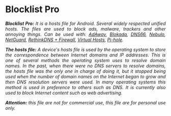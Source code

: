 # Blocklist Pro
<div align="justify">
  <p><i><b>Blocklist Pro:</b>
It is a hosts file for Android.
Several widely respected unified hosts.
   The files are used to block ads, malware,
   trackers and other annoying things. Can be used with:
   <a href="https://adaway.org/">AdAway</a>,
   <a href="https://blokada.org/?lang=es">Blokada</a>,
   <a href="https://github.com/julian-klode/dns66">DNS66</a>,
   <a href="https://github.com/Ch4t4r/Nebulo">Nebulo</a>,
   <a href="https://netguard.me/">NetGuard</a>,
   <a href="https://github.com/celzero/rethink-app">RethinkDNS + Firewall</a>,
   <a href="https://play.google.com/store/apps/details?id=com.github.xfalcon.vhosts">Virtual Hosts</a>,
   <a href="https://pi-hole.net/">Pi-hole</a>.</i></p>
   <p><i><b>The hosts file:</b>
A device's hosts file is used by the operating
system to store the correspondence between Internet
domains and IP addresses.  This is one of several
methods the operating system uses to resolve domain 
names. In the past, when there were no DNS servers
to resolve domains, the hosts file was the only one
in charge of doing it, but it stopped being used
when the number of domain names on the Internet
began to grow and then DNS resolution servers
were used.  In many operating systems this method
is used in preference to others such as DNS.
It is currently also used to block Internet content
such as web advertising.</i></p>
  <p><i><b>Attention:</b> this file are not for commercial
use, this file are for personal use only.
    </i></p>
</div>
